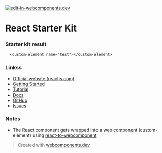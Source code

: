 [![edit-in-webcomponents.dev](https://webcomponents.dev/assets/ext/edit_in_wcd.svg)](https://webcomponents.dev/edit/F57S4r3ATluLdvgtqmkI)

# React Starter Kit

### Starter kit result

```showcase
  <custom-element name="test"></custom-element>
```

### Linkss

- [Official website (reactjs.com)](https://reactjs.org)
- [Getting Started](https://reactjs.org/docs/getting-started.html)
- [Tutorial](https://reactjs.org/tutorial/tutorial.html)
- [Docs](https://reactjs.org/docs/react-api.html)
- [GitHub](https://github.com/facebook/react)
- [Issues](https://github.com/facebook/react/issues)

### Notes

- The React component gets wrapped into a web component (custom-element) using [react-to-webcomponent](https://github.com/bitovi/react-to-webcomponent)

> Created with [webcomponents.dev](https://webcomponents.dev)
